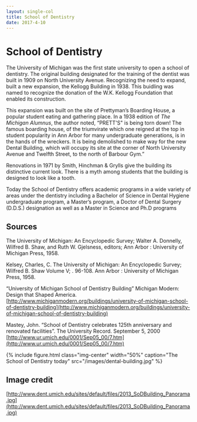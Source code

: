 ```yaml
---
layout: single-col
title: School of Dentistry
date: 2017-4-10
---
```


# School of Dentistry

The University of Michigan was the first state university to open a school of dentistry. The original building designated for the training of the dentist was built in 1909 on North University Avenue. Recognizing the need to expand, built a new expansion, the Kellogg Building in 1938. This buidling was named to recognize the donation of the W.K. Kellogg Foundation that enabled its construction. 

This expansion was built on the site of Prettyman’s Boarding House, a popular student eating and gathering place. In a 1938 edition of _The Michigan Alumnus_, the author noted, “PRETT'S" is being torn down! The famous boarding house, of the triumvirate which one reigned at the top in student popularity in Ann Arbor for many undergraduate generations, is in the hands of the wreckers. It is being demolished to make way for the new Dental Building, which will occupy its site at the corner of North University Avenue and Twelfth Street, to the north of Barbour Gym.”

Renovations in 1971 by Smith, Hinchman & Grylls give the building its distinctive current look. There is a myth among students that the building is designed to look like a tooth.

Today the School of Dentistry offers academic programs in a wide variety of areas under the dentistry including a Bachelor of Science in Dental Hygiene undergraduate program, a Master’s program, a Doctor of Dental Surgery (D.D.S.) designation as well as a Master in Science and Ph.D programs

## Sources

The University of Michigan: An Encyclopedic Survey; Walter A. Donnelly, Wilfred B. Shaw, and Ruth W. Gjelsness, editors; Ann Arbor : University of Michigan Press, 1958.

Kelsey, Charles, C. The University of Michigan: An Encyclopedic Survey; Wilfred B. Shaw Volume V; . 96-108. Ann Arbor : University of Michigan Press, 1958.

“University of Michigan School of Dentistry Building” Michigan Modern: Design that Shaped America.  [http://www.michiganmodern.org/buildings/university-of-michigan-school-of-dentistry-building](http://www.michiganmodern.org/buildings/university-of-michigan-school-of-dentistry-building)

Mastey, John. “School of Dentistry celebrates 125th anniversary and renovated facilities”. The University Record. September 5, 2000
	[http://www.ur.umich.edu/0001/Sep05_00/7.htm](http://www.ur.umich.edu/0001/Sep05_00/7.htm) 

{% include figure.html class="img-center" width="50%" caption="The School of Dentistry today" src="/images/dental-building.jpg" %}

## Image credit
[http://www.dent.umich.edu/sites/default/files/2013_SoDBuilding_Panorama.jpg](http://www.dent.umich.edu/sites/default/files/2013_SoDBuilding_Panorama.jpg)
